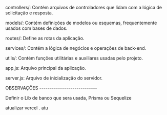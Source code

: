 <!-- Estrutura de pastas e seu significado  -->
<!-- ├── node_modules/
├── src/
│   ├── controllers/
│   │   └── userController.js
│   ├── models/
│   │   └── userModel.js
│   ├── routes/
│   │   └── userRoutes.js
│   ├── services/
│   │   └── userService.js
│   ├── utils/
│   │   └── helpers.js
│   ├── app.js
│   └── server.js -->

controllers/: Contém arquivos de controladores que lidam com a lógica de solicitação e resposta.

models/: Contém definições de modelos ou esquemas, frequentemente usados com bases de dados.

routes/: Define as rotas da aplicação.

services/: Contém a lógica de negócios e operações de back-end.

utils/: Contém funções utilitárias e auxiliares usadas pelo projeto.

app.js: Arquivo principal da aplicação.

server.js: Arquivo de inicialização do servidor.


OBSERVAÇÔES ----------------------------

Definir o Lib de banco que sera usada, Prisma ou Sequelize

atualizar vercel . atu